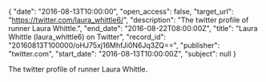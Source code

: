 {
  "date": "2016-08-13T10:00:00", 
  "open_access": false, 
  "target_url": "https://twitter.com/laura_whittle6/", 
  "description": "The twitter profile of runner Laura Whittle.", 
  "end_date": "2016-08-22T08:00:00Z", 
  "title": "Laura Whittle (laura_whittle6) on Twitter", 
  "record_id": "20160813T100000/oHJ75xj16MhfJi0N6Jq3ZQ==", 
  "publisher": "twitter.com", 
  "start_date": "2016-08-13T10:00:00Z", 
  "subject": null
}

The twitter profile of runner Laura Whittle.